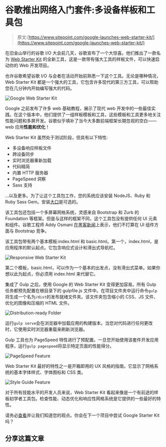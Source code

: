 # 谷歌推出网络入门套件:多设备样板和工具包

> 原文:[https://www.sitepoint.com/google-launches-web-starter-kit/](https://www.sitepoint.com/google-launches-web-starter-kit/)

在旧金山举行的谷歌 I/O 大会前几天，谷歌宣布了一个大惊喜。他们推出了一款名为 [Web Starter Kit](https://developers.google.com/web/starter-kit/) 的全新工具，这是一款带有强大工具的样板文件，可以快速启动你的 Web 开发项目。

也许谷歌希望谷歌 I/O 与会者在活动开始前熟悉一下这个工具。无论是哪种情况，Web Starter Kit 都是一个强大的工具，它包含许多现代的第三方工具，可以帮助您在几分钟内开始编写强大的代码。

![Google Web Starter Kit](../Images/a57552ce99d138cad76c01c6cf780419.png)

Google 之前发布了许多 web 基础教程，展示了现代 web 开发中的一些最佳实践。在这个版本中，他们提供了一组样板模板和工具，这些模板和工具更多地关注性能问题和多屏开发。谷歌似乎填补了当今大多数前端框架长期忽视的空白——web 应用**性能和优化**！

Web Starter Kit 虽然处于测试阶段，但具有以下特性:

*   多设备响应样板文件
*   跨设备同步
*   实时浏览器重新加载
*   代码精简
*   内置 HTTP 服务器
*   PageSpeed 洞察
*   Sass 支持

…以及更多。为了让这个工具包工作，您的系统应该安装 NodeJS、Ruby 和 Ruby Sass Gem。安装[大口](http://gulpjs.com)是可选的。

该工具包还包括一个多屏幕网格系统，灵感来自 Bootstrap 和 Zurb 的 Foundation 等框架。但是与这样的框架不同，这个工具包没有提供任何 UI 元素和组件。谷歌工程师 Addy Osmani [在黑客新闻](https://news.ycombinator.com/item?id=7917469)上表示，他们不打算在 UI 组件方面与 Bootstrap 竞争。

该工具包带有两个基本模板:index.html 和 basic.html。第一个，index.html，是应用程序的默认起点。它包含响应式设计和滑出式导航栏。

![Responsive Web Starter Kit](../Images/39d53d32436a181c89c34299c73df023.png)

第二个模板，basic.html，可以作为一个基本的出发点，没有滑出式菜单。如果你想以此为起点，你必须用 index.html 来代替它。

集成了 Gulp 之后，使用 Google 的 Web Starter Kit 变得更加容易。所有 Gulp 任务都预先配置在根目录下的 gulpfile.js 文件中。在项目文件夹中运行命令`gulp`将生成一个名为`/dist`的发布就绪文件夹。该文件夹包含缩小的 CSS、JS 文件、优化的图像和压缩的 HTML 文件。

![Distribution-ready Folder](../Images/419c8ce7d9603a5d2de0ae1c8aec48de.png)

运行`gulp serve`会在浏览器中加载应用的构建版本。当您对代码进行任何更改时，它使用实时浏览器重载来刷新浏览器。

Gulp 工具也为 PageSpeed 特性进行了预配置。一旦您开始使用该套件开发应用程序，运行`gulp pagespeed`将显示特定页面的性能得分。

![PageSpeed Feature](../Images/2307ce00b6b6e33b10b2eaaa3cc7b9e4.png)

Web Starter Kit 最好的特性之一是开箱即用的 UX 风格的指南。它显示了网格系统的基本字体样式、字体图标和 CSS 类。

![Style Guide Feature](../Images/7e947efc5ff911b84720f26759ab2d80.png)

对于所有技能水平的开发人员来说，Web Starter Kit 看起来像是一个有前途的样板初学者工具包。检查性能、动态优化和响应性网格系统是它提供的一些最好的特性。

请务必[查看](https://developers.google.com/web/starter-kit/)并让我们知道您的观点。你会在下一个项目中尝试 Google Starter Kit 吗？

## 分享这篇文章